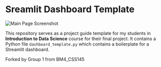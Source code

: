 # Sreamlit Dashboard Template

![Main Page Screenshot](screenshots/main_page_screenshot.png)

This repository serves as a project guide template for my students in **Introduction to Data Science** course for their final project. It contains a Python file `dashboard_template.py` which contains a boilerplate for a Streamlit dashboard.

Forked by Group 1 from BM4_CSS145
